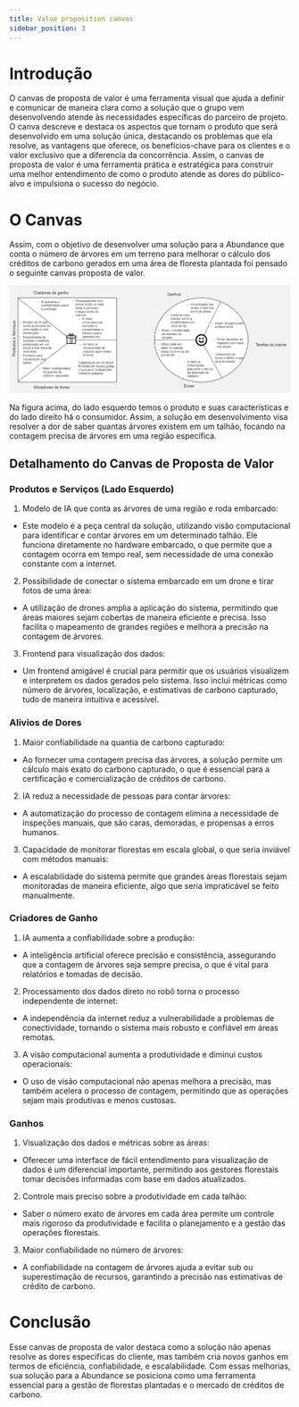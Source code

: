 ```yaml
---
title: Value proposition canvas  
sidebar_position: 3
---
```

# Introdução

O canvas de proposta de valor é uma ferramenta visual que ajuda a definir e comunicar de maneira clara como a solução que o grupo vem desenvolvendo atende às necessidades específicas do parceiro de projeto. O canva descreve e destaca os aspectos que tornam o produto que será desenvolvido em uma solução única, destacando os problemas que ela resolve, as vantagens que oferece, os benefícios-chave para os clientes e o valor exclusivo que a diferencia da concorrência. Assim, o canvas de proposta de valor é uma ferramenta prática e estratégica para construir uma melhor entendimento de como o produto atende as dores do público-alvo e impulsiona o sucesso do negócio.

# O Canvas

Assim, com o objetivo de desenvolver uma solução para a Abundance que conta o número de árvores em um terreno para melhorar o cálculo dos créditos de carbono gerados em uma área de floresta plantada foi pensado o seguinte canvas proposta de valor.

![Canvas ](../../../assets/sprint-1/canvas.jpg)

Na figura acima, do lado esquerdo temos o produto e suas características e do lado direito há o consumidor. Assim, a solução em desenvolvimento visa resolver a dor de saber quantas árvores existem em um talhão, focando na contagem precisa de árvores em uma região específica.

## Detalhamento do Canvas de Proposta de Valor

### Produtos e Serviços (Lado Esquerdo)

1. Modelo de IA que conta as árvores de uma região e roda embarcado:

- Este modelo é a peça central da solução, utilizando visão computacional para identificar e contar árvores em um determinado talhão. Ele funciona diretamente no hardware embarcado, o que permite que a contagem ocorra em tempo real, sem necessidade de uma conexão constante com a internet.

2. Possibilidade de conectar o sistema embarcado em um drone e tirar fotos de uma área:

- A utilização de drones amplia a aplicação do sistema, permitindo que áreas maiores sejam cobertas de maneira eficiente e precisa. Isso facilita o mapeamento de grandes regiões e melhora a precisão na contagem de árvores.

3. Frontend para visualização dos dados:

- Um frontend amigável é crucial para permitir que os usuários visualizem e interpretem os dados gerados pelo sistema. Isso inclui métricas como número de árvores, localização, e estimativas de carbono capturado, tudo de maneira intuitiva e acessível.

### Alivios de Dores

1. Maior confiabilidade na quantia de carbono capturado:

- Ao fornecer uma contagem precisa das árvores, a solução permite um cálculo mais exato do carbono capturado, o que é essencial para a certificação e comercialização de créditos de carbono.

2. IA reduz a necessidade de pessoas para contar árvores:

- A automatização do processo de contagem elimina a necessidade de inspeções manuais, que são caras, demoradas, e propensas a erros humanos.

3. Capacidade de monitorar florestas em escala global, o que seria inviável com métodos manuais:

- A escalabilidade do sistema permite que grandes áreas florestais sejam monitoradas de maneira eficiente, algo que seria impraticável se feito manualmente.

### Criadores de Ganho

1. IA aumenta a confiabilidade sobre a produção:

- A inteligência artificial oferece precisão e consistência, assegurando que a contagem de árvores seja sempre precisa, o que é vital para relatórios e tomadas de decisão.

2. Processamento dos dados direto no robô torna o processo independente de internet:

- A independência da internet reduz a vulnerabilidade a problemas de conectividade, tornando o sistema mais robusto e confiável em áreas remotas.

3. A visão computacional aumenta a produtividade e diminui custos operacionais:

- O uso de visão computacional não apenas melhora a precisão, mas também acelera o processo de contagem, permitindo que as operações sejam mais produtivas e menos custosas.

### Ganhos

1. Visualização dos dados e métricas sobre as áreas:

- Oferecer uma interface de fácil entendimento para visualização de dados é um diferencial importante, permitindo aos gestores florestais tomar decisões informadas com base em dados atualizados.

2. Controle mais preciso sobre a produtividade em cada talhão:

- Saber o número exato de árvores em cada área permite um controle mais rigoroso da produtividade e facilita o planejamento e a gestão das operações florestais.

3. Maior confiabilidade no número de árvores:

- A confiabilidade na contagem de árvores ajuda a evitar sub ou superestimação de recursos, garantindo a precisão nas estimativas de crédito de carbono.

# Conclusão

Esse canvas de proposta de valor destaca como a solução não apenas resolve as dores específicas do cliente, mas também cria novos ganhos em termos de eficiência, confiabilidade, e escalabilidade. Com essas melhorias, sua solução para a Abundance se posiciona como uma ferramenta essencial para a gestão de florestas plantadas e o mercado de créditos de carbono.
